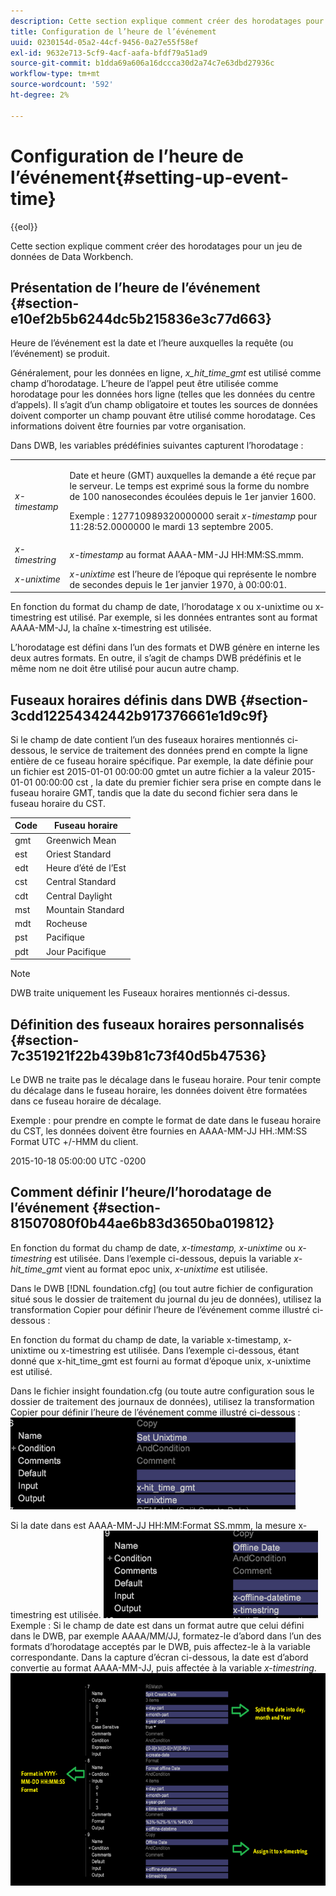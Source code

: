 ```yaml
---
description: Cette section explique comment créer des horodatages pour un jeu de données de Data Workbench.
title: Configuration de l’heure de l’événement
uuid: 0230154d-05a2-44cf-9456-0a27e55f58ef
exl-id: 9632e713-5cf9-4acf-aafa-bfdf79a51ad9
source-git-commit: b1dda69a606a16dccca30d2a74c7e63dbd27936c
workflow-type: tm+mt
source-wordcount: '592'
ht-degree: 2%

---
```


# Configuration de l’heure de l’événement{#setting-up-event-time}

{{eol}}

Cette section explique comment créer des horodatages pour un jeu de données de Data Workbench.

## Présentation de l’heure de l’événement {#section-e10ef2b5b6244dc5b215836e3c77d663}

Heure de l’événement est la date et l’heure auxquelles la requête (ou l’événement) se produit.

Généralement, pour les données en ligne, *x_hit_time_gmt* est utilisé comme champ d’horodatage. L’heure de l’appel peut être utilisée comme horodatage pour les données hors ligne (telles que les données du centre d’appels). Il s’agit d’un champ obligatoire et toutes les sources de données doivent comporter un champ pouvant être utilisé comme horodatage. Ces informations doivent être fournies par votre organisation.

Dans DWB, les variables prédéfinies suivantes capturent l’horodatage :

<table id="table_C24BD56CEB4E42F68D645EBB65585D16"> 
 <tbody> 
  <tr> 
   <td colname="col1"><i>x-timestamp</i> </td> 
   <td colname="col2"> <p> Date et heure (GMT) auxquelles la demande a été reçue par le serveur. Le temps est exprimé sous la forme du nombre de 100 nanosecondes écoulées depuis le 1er janvier 1600. </p> <p>Exemple : 127710989320000000 serait <i>x-timestamp</i> pour 11:28:52.0000000 le mardi 13 septembre 2005. </p> </td> 
  </tr> 
  <tr> 
   <td colname="col1"><i>x-timestring</i> </td> 
   <td colname="col2"> <i>x-timestamp</i> au format AAAA-MM-JJ HH:MM:SS.mmm. </td> 
  </tr> 
  <tr> 
   <td colname="col1"><i>x-unixtime</i> </td> 
   <td colname="col2"> <i>x-unixtime</i> est l’heure de l’époque qui représente le nombre de secondes depuis le 1er janvier 1970, à 00:00:01. </td> 
  </tr> 
 </tbody> 
</table>

En fonction du format du champ de date, l’horodatage x ou x-unixtime ou x-timestring est utilisé. Par exemple, si les données entrantes sont au format AAAA-MM-JJ, la chaîne x-timestring est utilisée.

L’horodatage est défini dans l’un des formats et DWB génère en interne les deux autres formats. En outre, il s’agit de champs DWB prédéfinis et le même nom ne doit être utilisé pour aucun autre champ.

## Fuseaux horaires définis dans DWB {#section-3cdd12254342442b917376661e1d9c9f}

Si le champ de date contient l’un des fuseaux horaires mentionnés ci-dessous, le service de traitement des données prend en compte la ligne entière de ce fuseau horaire spécifique. Par exemple, la date définie pour un fichier est 2015-01-01 00:00:00 gmtet un autre fichier a la valeur 2015-01-01 00:00:00 cst , la date du premier fichier sera prise en compte dans le fuseau horaire GMT, tandis que la date du second fichier sera dans le fuseau horaire du CST.

| Code | Fuseau horaire |
|---|---|
| gmt | Greenwich Mean |
| est | Oriest Standard |
| edt | Heure d’été de l’Est |
| cst | Central Standard |
| cdt | Central Daylight |
| mst | Mountain Standard |
| mdt | Rocheuse |
| pst | Pacifique |
| pdt | Jour Pacifique |

>[!NOTE]
>
>DWB traite uniquement les Fuseaux horaires mentionnés ci-dessus.

## Définition des fuseaux horaires personnalisés {#section-7c351921f22b439b81c73f40d5b47536}

Le DWB ne traite pas le décalage dans le fuseau horaire. Pour tenir compte du décalage dans le fuseau horaire, les données doivent être formatées dans ce fuseau horaire de décalage.

Exemple : pour prendre en compte le format de date dans le fuseau horaire du CST, les données doivent être fournies en AAAA-MM-JJ HH.:MM:SS Format UTC +/-HMM du client.

2015-10-18 05:00:00 UTC -0200

## Comment définir l’heure/l’horodatage de l’événement {#section-81507080f0b44ae6b83d3650ba019812}

En fonction du format du champ de date, *x-timestamp, x-unixtime* ou *x-timestring* est utilisée. Dans l’exemple ci-dessous, depuis la variable *x-hit_time_gmt* vient au format epoc unix, *x-unixtime* est utilisée.

Dans le DWB [!DNL foundation.cfg] (ou tout autre fichier de configuration situé sous le dossier de traitement du journal du jeu de données), utilisez la transformation Copier pour définir l’heure de l’événement comme illustré ci-dessous :

En fonction du format du champ de date, la variable x-timestamp, x-unixtime ou x-timestring est utilisée. Dans l’exemple ci-dessous, étant donné que x-hit_time_gmt est fourni au format d’époque unix, x-unixtime est utilisé.

Dans le fichier insight foundation.cfg (ou toute autre configuration sous le dossier de traitement des journaux de données), utilisez la transformation Copier pour définir l’heure de l’événement comme illustré ci-dessous : ![](assets/dwb_impl_timestamp1.png)

Si la date dans est AAAA-MM-JJ HH:MM:Format SS.mmm, la mesure x-timestring est utilisée. ![](assets/dwb_impl_timestamp2.png)Exemple : Si le champ de date est dans un format autre que celui défini dans le DWB, par exemple AAAA/MM/JJ, formatez-le d’abord dans l’un des formats d’horodatage acceptés par le DWB, puis affectez-le à la variable correspondante. Dans la capture d’écran ci-dessous, la date est d’abord convertie au format AAAA-MM-JJ, puis affectée à la variable *x-timestring*. ![](assets/dwb_impl_timestamp3.png)
